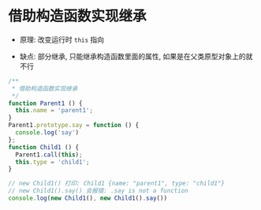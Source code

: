 # 借助构造函数实现继承

- 原理: 改变运行时 `this` 指向

- 缺点: 部分继承, 只能继承构造函数里面的属性, 如果是在父类原型对象上的就不行

```js
/**
 * 借助构造函数实现继承
 */
function Parent1 () {
  this.name = 'parent1';
}
Parent1.prototype.say = function () {
  console.log('say')
};
function Child1 () {
  Parent1.call(this);
  this.type = 'child1';
}

// new Child1() 打印: Child1 {name: "parent1", type: "child1"}
// new Child1().say() 会报错: .say is not a function
console.log(new Child1(), new Child1().say())
```